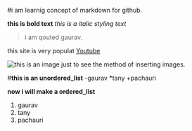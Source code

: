 #i am learnig concept of markdown for github.

**this is bold text**
_this is a italic styling text_


> i am qouted gaurav.

this site is very populat [Youtube](ww.youtube.com)

![this is an image just to see the method of inserting images.](https://myoctocat.com/assets/images/base-octocat.svg)


#**this is an unordered_list**
-gaurav
*tany
+pachauri


**now i will make a ordered_list**
1. gaurav
2. tany
3. pachauri 
